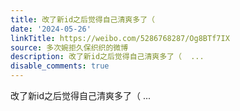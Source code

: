 ```yaml
---
title: 改了新id之后觉得自己清爽多了（
date: '2024-05-26'
linkTitle: https://weibo.com/5286768287/Og8BTf7IX
source: 多次婉拒久保织织的微博
description: 改了新id之后觉得自己清爽多了（  ...
disable_comments: true
---
```

改了新id之后觉得自己清爽多了（  ...